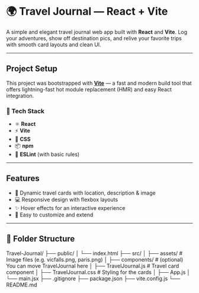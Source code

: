 # 🌍 Travel Journal — React + Vite 

A simple and elegant travel journal web app built with **React** and **Vite**. Log your adventures, show off destination pics, and relive your favorite trips with smooth card layouts and clean UI.

---

##  Project Setup

This project was bootstrapped with **[Vite](https://vitejs.dev/)** — a fast and modern build tool that offers lightning-fast hot module replacement (HMR) and easy React integration.

### 🧪 Tech Stack

- ⚛️ **React**
- ⚡ **Vite**
- 🎨 **CSS**
- 📦 **npm**
- 🧹 **ESLint** (with basic rules)

---

##  Features

- 📍 Dynamic travel cards with location, description & image
- 💻 Responsive design with flexbox layouts
- ✨ Hover effects for an interactive experience
- 💅 Easy to customize and extend

---

## 📁 Folder Structure
Travel-Journal/
├── public/
│ └── index.html
├── src/
│ ├── assets/ # Image files (e.g. vicfalls.png, paris.png)
│ ├── components/ # (optional) You can move TravelJournal here
│ ├── TravelJournal.js # Travel card component
│ ├── TravelJournal.css # Styling for the cards
│ ├── App.js
│ └── main.jsx
├── .gitignore
├── package.json
├── vite.config.js
└── README.md

